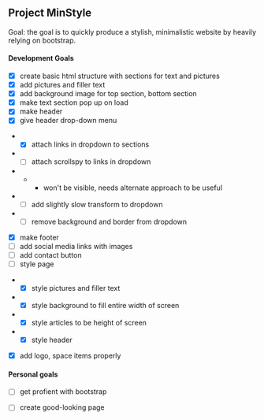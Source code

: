 ## Project MinStyle

Goal: the goal is to quickly produce a stylish, minimalistic website by heavily relying on bootstrap. 


#### Development Goals
* [x] create basic html structure with sections for text and pictures
* [x] add pictures and filler text
* [x] add background image for top section, bottom section
* [x] make text section pop up on load
* [x] make header
* [x] give header drop-down menu
* * [x] attach links in dropdown to sections
* * [ ] attach scrollspy to links in dropdown
* * * won't be visible, needs alternate approach to be useful
* * [ ] add slightly slow transform to dropdown
* * [ ] remove background and border from dropdown
* [x] make footer
* [ ] add social media links with images
* [ ] add contact button
* [ ] style page
* * [x] style pictures and filler text
* * [x] style background to fill entire width of screen
* * [x] style articles to be height of screen
* * [x] style header
* [x] add logo, space items properly





#### Personal goals
* [ ] get profient with bootstrap
* [ ] create good-looking page

